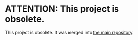 ATTENTION: This project is obsolete.
====================================

This project is obsolete. It was merged into [the main repository](https://github.com/jshint/jshint).